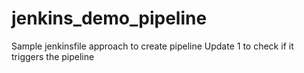 # jenkins_demo_pipeline
Sample jenkinsfile approach to create pipeline
Update 1 to check if it triggers the pipeline
